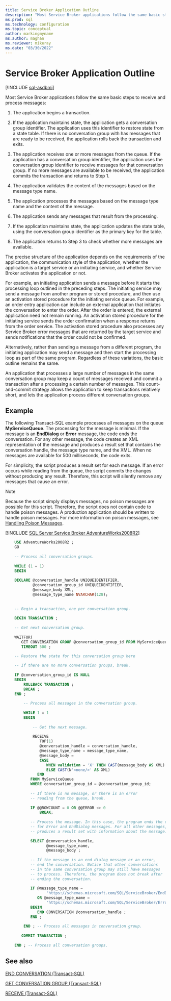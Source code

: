 ```yaml
---
title: Service Broker Application Outline
description: "Most Service Broker applications follow the same basic steps to receive and process messages"
ms.prod: sql
ms.technology: configuration
ms.topic: conceptual
author: markingmyname
ms.author: maghan
ms.reviewer: mikeray
ms.date: "03/30/2022"
---
```


# Service Broker Application Outline

[!INCLUDE [sql-asdbmi](../../includes/applies-to-version/sql-asdbmi.md)]

Most Service Broker applications follow the same basic steps to receive and process messages:

1.  The application begins a transaction.

2.  If the application maintains state, the application gets a conversation group identifier. The application uses this identifier to restore state from a state table. If there is no conversation group with has messages that are ready to be received, the application rolls back the transaction and exits.

3.  The application receives one or more messages from the queue. If the application has a conversation group identifier, the application uses the conversation group identifier to receive messages for that conversation group. If no more messages are available to be received, the application commits the transaction and returns to Step 1.

4.  The application validates the content of the messages based on the message type name.

5.  The application processes the messages based on the message type name and the content of the message.

6.  The application sends any messages that result from the processing.

7.  If the application maintains state, the application updates the state table, using the conversation group identifier as the primary key for the table.

8.  The application returns to Step 3 to check whether more messages are available.

The precise structure of the application depends on the requirements of the application, the communication style of the application, whether the application is a target service or an initiating service, and whether Service Broker activates the application or not.

For example, an initiating application sends a message before it starts the processing loop outlined in the preceding steps. The initiating service may send a message from another program or stored procedure, and then use an activation stored procedure for the initiating service queue. For example, an order entry application can include an external application that initiates the conversation to enter the order. After the order is entered, the external application need not remain running. An activation stored procedure for the initiating service sends the order confirmation when a response returns from the order service. The activation stored procedure also processes any Service Broker error messages that are returned by the target service and sends notifications that the order could not be confirmed.

Alternatively, rather than sending a message from a different program, the initiating application may send a message and then start the processing loop as part of the same program. Regardless of these variations, the basic outline remains the same.

An application that processes a large number of messages in the same conversation group may keep a count of messages received and commit a transaction after a processing a certain number of messages. This count-and-commit strategy allows the application to keep transactions relatively short, and lets the application process different conversation groups.

## Example
The following Transact-SQL example processes all messages on the queue **MyServiceQueue**. The processing for the message is minimal. If the message is an **EndDialog** or **Error** message, the code ends the conversation. For any other message, the code creates an XML representation of the message and produces a result set that contains the conversation handle, the message type name, and the XML. When no messages are available for 500 milliseconds, the code exits.

For simplicity, the script produces a result set for each message. If an error occurs while reading from the queue, the script commits the changes without producing any result. Therefore, this script will silently remove any messages that cause an error.

> [!NOTE]
> Because the script simply displays messages, no poison messages are possible for this script. Therefore, the script does not contain code to handle poison messages. A production application should be written to handle poison messages. For more information on poison messages, see [Handling Poison Messages](handling-poison-messages.md).

[!INCLUDE [SQL Server Service Broker AdventureWorks2008R2](../../includes/service-broker-adventureworks-2008-r2.md)]

```sql
    USE AdventureWorks2008R2 ;
    GO
    
    -- Process all conversation groups.
    
    WHILE (1 = 1)
    BEGIN
    
    DECLARE @conversation_handle UNIQUEIDENTIFIER,
            @conversation_group_id UNIQUEIDENTIFIER,
            @message_body XML,
            @message_type_name NVARCHAR(128);
    
    
    -- Begin a transaction, one per conversation group.
    
    BEGIN TRANSACTION ;
    
    -- Get next conversation group.
    
    WAITFOR(
       GET CONVERSATION GROUP @conversation_group_id FROM MyServiceQueue),
       TIMEOUT 500 ;

    -- Restore the state for this conversation group here
    
    -- If there are no more conversation groups, break.
    
    IF @conversation_group_id IS NULL
    BEGIN
        ROLLBACK TRANSACTION ;
        BREAK ;
    END ;
    
        -- Process all messages in the conversation group.
    
        WHILE 1 = 1
        BEGIN
    
            -- Get the next message.
    
            RECEIVE
               TOP(1)
               @conversation_handle = conversation_handle,
               @message_type_name = message_type_name,
               @message_body =
               CASE
                  WHEN validation = 'X' THEN CAST(message_body AS XML)
                  ELSE CAST(N'<none/>' AS XML)
              END
           FROM MyServiceQueue
           WHERE conversation_group_id = @conversation_group_id;
    
           -- If there is no message, or there is an error
           -- reading from the queue, break.
    
           IF @@ROWCOUNT = 0 OR @@ERROR <> 0
               BREAK;
    
           -- Process the message. In this case, the program ends the conversation
           -- for Error and EndDialog messages. For all other messages, the program
           -- produces a result set with information about the message.
    
           SELECT @conversation_handle,
                  @message_type_name,
                  @message_body ;
    
           -- If the message is an end dialog message or an error,
           -- end the conversation. Notice that other conversations
           -- in the same conversation group may still have messages
           -- to process. Therefore, the program does not break after
           -- ending the conversation.
    
           IF @message_type_name =
                  'https://schemas.microsoft.com/SQL/ServiceBroker/EndDialog'
              OR @message_type_name =
                  'https://schemas.microsoft.com/SQL/ServiceBroker/Error'
           BEGIN
              END CONVERSATION @conversation_handle ;
           END ;
    
        END ; -- Process all messages in conversation group.
    
       COMMIT TRANSACTION ;
    
    END ; -- Process all conversation groups.
```

## See also
[END CONVERSATION (Transact-SQL)](../../t-sql/statements/end-conversation-transact-sql.md)

[GET CONVERSATION GROUP (Transact-SQL)](../../t-sql/statements/get-conversation-group-transact-sql.md)

[RECEIVE (Transact-SQL)](../../t-sql/statements/receive-transact-sql.md)

